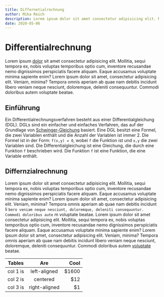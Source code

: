 ```yaml
---
title: Differnetialrechnung
author: Mika Reich
description: Lorem ipsum dolor sit amet consectetur adipisicing elit. Mollitia, sequi tempora ex
date: 2020-05-06
---
```


# Differentialrechnung

Lorem ipsum [dolor](/) sit amet consectetur adipisicing elit. Mollitia,
sequi tempora ex, nobis voluptas temporibus optio cum, inventore
recusandae nemo dignissimos perspiciatis facere aliquam. Eaque
accusamus voluptate minima sapiente enim? Lorem ipsum dolor sit amet,
consectetur adipisicing elit. Veniam, minima? Tempora omnis aperiam ab
quae nam debitis incidunt libero veniam neque nesciunt, doloremque,
deleniti consequuntur. Commodi doloribus autem voluptate beatae.

## Einführung

Ein Differentialrechnungsverfahren besteht aus einer Differentialgleichung
(DGL). DGLs sind ein einfacher und einfaches Verfahren, das auf der Grundlage von [Schwinger-Gleichung](https://de.wikipedia.org/wiki/Schwinger-Gleichung) basiert. Eine DGL besitzt eine Formel, die zwei Variablen enthält und die Anzahl der Variablen ist immer 2. Die Formel ist in der Form: `f(x,y) = 0`, wobei `f` die Funktion ist und `x,y` die zwei Variablen sind. Die Differentialgleichung ist eine Gleichung, die durch eine Funktion `f` beschrieben wird. Die Funktion `f` ist eine Funktion, die eine Variable enthält.

## Differnzialrechnung

Lorem ipsum dolor sit amet consectetur adipisicing elit. Mollitia,
sequi tempora ex, nobis voluptas temporibus optio cum, inventore
recusandae nemo dignissimos perspiciatis facere aliquam. Eaque
accusamus voluptate minima sapiente enim? Lorem ipsum dolor sit amet,
consectetur adipisicing elit. Veniam, minima? Tempora omnis aperiam ab
quae nam debitis incidunt li `bero veniam neque nesciunt, doloremque, deleniti consequuntur. Commodi doloribus aute` m voluptate beatae. Lorem ipsum dolor sit amet consectetur adipisicing elit. Mollitia,
sequi tempora ex, nobis voluptas temporibus optio cum, inventore
recusandae nemo dignissimos perspiciatis facere aliquam. Eaque
accusamus voluptate minima sapiente enim? Lorem ipsum dolor sit amet,
consectetur adipisicing elit. Veniam, minima? Tempora omnis aperiam ab
quae nam debitis incidunt libero veniam neque nesciunt, doloremque,
deleniti consequuntur. Commodi doloribus autem [voluptate](https://google.com/?q=Frag%20doch%20jemanden%20anders) beatae.

| Tables   |      Are      |  Cool |
| -------- | :-----------: | ----: |
| col 1 is | left-aligned  | $1600 |
| col 2 is |   centered    |   $12 |
| col 3 is | right-aligned |    $1 |
